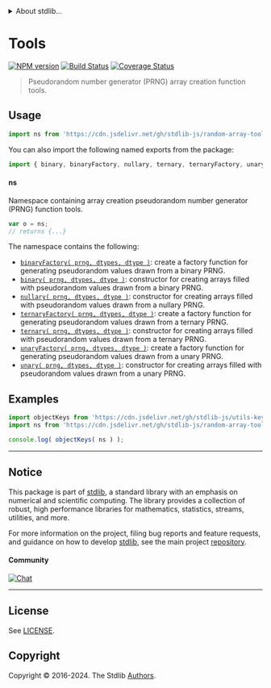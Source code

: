<!--

@license Apache-2.0

Copyright (c) 2024 The Stdlib Authors.

Licensed under the Apache License, Version 2.0 (the "License");
you may not use this file except in compliance with the License.
You may obtain a copy of the License at

   http://www.apache.org/licenses/LICENSE-2.0

Unless required by applicable law or agreed to in writing, software
distributed under the License is distributed on an "AS IS" BASIS,
WITHOUT WARRANTIES OR CONDITIONS OF ANY KIND, either express or implied.
See the License for the specific language governing permissions and
limitations under the License.

-->


<details>
  <summary>
    About stdlib...
  </summary>
  <p>We believe in a future in which the web is a preferred environment for numerical computation. To help realize this future, we've built stdlib. stdlib is a standard library, with an emphasis on numerical and scientific computation, written in JavaScript (and C) for execution in browsers and in Node.js.</p>
  <p>The library is fully decomposable, being architected in such a way that you can swap out and mix and match APIs and functionality to cater to your exact preferences and use cases.</p>
  <p>When you use stdlib, you can be absolutely certain that you are using the most thorough, rigorous, well-written, studied, documented, tested, measured, and high-quality code out there.</p>
  <p>To join us in bringing numerical computing to the web, get started by checking us out on <a href="https://github.com/stdlib-js/stdlib">GitHub</a>, and please consider <a href="https://opencollective.com/stdlib">financially supporting stdlib</a>. We greatly appreciate your continued support!</p>
</details>

# Tools

[![NPM version][npm-image]][npm-url] [![Build Status][test-image]][test-url] [![Coverage Status][coverage-image]][coverage-url] <!-- [![dependencies][dependencies-image]][dependencies-url] -->

> Pseudorandom number generator (PRNG) array creation function tools.



<section class="usage">

## Usage

```javascript
import ns from 'https://cdn.jsdelivr.net/gh/stdlib-js/random-array-tools@deno/mod.js';
```

You can also import the following named exports from the package:

```javascript
import { binary, binaryFactory, nullary, ternary, ternaryFactory, unary, unaryFactory } from 'https://cdn.jsdelivr.net/gh/stdlib-js/random-array-tools@deno/mod.js';
```

#### ns

Namespace containing array creation pseudorandom number generator (PRNG) function tools.

```javascript
var o = ns;
// returns {...}
```

The namespace contains the following:

<!-- <toc pattern="*"> -->

<div class="namespace-toc">

-   <span class="signature">[`binaryFactory( prng, dtypes, dtype )`][@stdlib/random/array/tools/binary-factory]</span><span class="delimiter">: </span><span class="description">create a factory function for generating pseudorandom values drawn from a binary PRNG.</span>
-   <span class="signature">[`binary( prng, dtypes, dtype )`][@stdlib/random/array/tools/binary]</span><span class="delimiter">: </span><span class="description">constructor for creating arrays filled with pseudorandom values drawn from a binary PRNG.</span>
-   <span class="signature">[`nullary( prng, dtypes, dtype )`][@stdlib/random/array/tools/nullary]</span><span class="delimiter">: </span><span class="description">constructor for creating arrays filled with pseudorandom values drawn from a nullary PRNG.</span>
-   <span class="signature">[`ternaryFactory( prng, dtypes, dtype )`][@stdlib/random/array/tools/ternary-factory]</span><span class="delimiter">: </span><span class="description">create a factory function for generating pseudorandom values drawn from a ternary PRNG.</span>
-   <span class="signature">[`ternary( prng, dtypes, dtype )`][@stdlib/random/array/tools/ternary]</span><span class="delimiter">: </span><span class="description">constructor for creating arrays filled with pseudorandom values drawn from a ternary PRNG.</span>
-   <span class="signature">[`unaryFactory( prng, dtypes, dtype )`][@stdlib/random/array/tools/unary-factory]</span><span class="delimiter">: </span><span class="description">create a factory function for generating pseudorandom values drawn from a unary PRNG.</span>
-   <span class="signature">[`unary( prng, dtypes, dtype )`][@stdlib/random/array/tools/unary]</span><span class="delimiter">: </span><span class="description">constructor for creating arrays filled with pseudorandom values drawn from a unary PRNG.</span>

</div>

<!-- </toc> -->

</section>

<!-- /.usage -->

<section class="examples">

## Examples

<!-- TODO: better examples -->

<!-- eslint no-undef: "error" -->

```javascript
import objectKeys from 'https://cdn.jsdelivr.net/gh/stdlib-js/utils-keys@deno/mod.js';
import ns from 'https://cdn.jsdelivr.net/gh/stdlib-js/random-array-tools@deno/mod.js';

console.log( objectKeys( ns ) );
```

</section>

<!-- /.examples -->

<!-- Section for related `stdlib` packages. Do not manually edit this section, as it is automatically populated. -->

<section class="related">

</section>

<!-- /.related -->

<!-- Section for all links. Make sure to keep an empty line after the `section` element and another before the `/section` close. -->


<section class="main-repo" >

* * *

## Notice

This package is part of [stdlib][stdlib], a standard library with an emphasis on numerical and scientific computing. The library provides a collection of robust, high performance libraries for mathematics, statistics, streams, utilities, and more.

For more information on the project, filing bug reports and feature requests, and guidance on how to develop [stdlib][stdlib], see the main project [repository][stdlib].

#### Community

[![Chat][chat-image]][chat-url]

---

## License

See [LICENSE][stdlib-license].


## Copyright

Copyright &copy; 2016-2024. The Stdlib [Authors][stdlib-authors].

</section>

<!-- /.stdlib -->

<!-- Section for all links. Make sure to keep an empty line after the `section` element and another before the `/section` close. -->

<section class="links">

[npm-image]: http://img.shields.io/npm/v/@stdlib/random-array-tools.svg
[npm-url]: https://npmjs.org/package/@stdlib/random-array-tools

[test-image]: https://github.com/stdlib-js/random-array-tools/actions/workflows/test.yml/badge.svg?branch=v0.2.0
[test-url]: https://github.com/stdlib-js/random-array-tools/actions/workflows/test.yml?query=branch:v0.2.0

[coverage-image]: https://img.shields.io/codecov/c/github/stdlib-js/random-array-tools/main.svg
[coverage-url]: https://codecov.io/github/stdlib-js/random-array-tools?branch=main

<!--

[dependencies-image]: https://img.shields.io/david/stdlib-js/random-array-tools.svg
[dependencies-url]: https://david-dm.org/stdlib-js/random-array-tools/main

-->

[chat-image]: https://img.shields.io/gitter/room/stdlib-js/stdlib.svg
[chat-url]: https://app.gitter.im/#/room/#stdlib-js_stdlib:gitter.im

[stdlib]: https://github.com/stdlib-js/stdlib

[stdlib-authors]: https://github.com/stdlib-js/stdlib/graphs/contributors

[umd]: https://github.com/umdjs/umd
[es-module]: https://developer.mozilla.org/en-US/docs/Web/JavaScript/Guide/Modules

[deno-url]: https://github.com/stdlib-js/random-array-tools/tree/deno
[deno-readme]: https://github.com/stdlib-js/random-array-tools/blob/deno/README.md
[umd-url]: https://github.com/stdlib-js/random-array-tools/tree/umd
[umd-readme]: https://github.com/stdlib-js/random-array-tools/blob/umd/README.md
[esm-url]: https://github.com/stdlib-js/random-array-tools/tree/esm
[esm-readme]: https://github.com/stdlib-js/random-array-tools/blob/esm/README.md
[branches-url]: https://github.com/stdlib-js/random-array-tools/blob/main/branches.md

[stdlib-license]: https://raw.githubusercontent.com/stdlib-js/random-array-tools/main/LICENSE

<!-- <toc-links> -->

[@stdlib/random/array/tools/binary-factory]: https://github.com/stdlib-js/random-array-tools-binary-factory/tree/deno

[@stdlib/random/array/tools/binary]: https://github.com/stdlib-js/random-array-tools-binary/tree/deno

[@stdlib/random/array/tools/nullary]: https://github.com/stdlib-js/random-array-tools-nullary/tree/deno

[@stdlib/random/array/tools/ternary-factory]: https://github.com/stdlib-js/random-array-tools-ternary-factory/tree/deno

[@stdlib/random/array/tools/ternary]: https://github.com/stdlib-js/random-array-tools-ternary/tree/deno

[@stdlib/random/array/tools/unary-factory]: https://github.com/stdlib-js/random-array-tools-unary-factory/tree/deno

[@stdlib/random/array/tools/unary]: https://github.com/stdlib-js/random-array-tools-unary/tree/deno

<!-- </toc-links> -->

</section>

<!-- /.links -->
